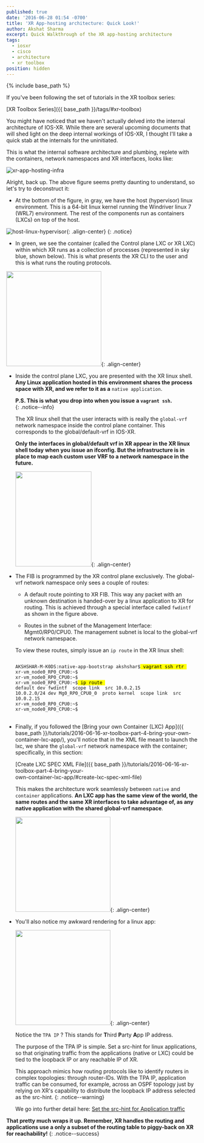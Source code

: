 ```yaml
---
published: true
date: '2016-06-28 01:54 -0700'
title: 'XR App-hosting architecture: Quick Look!'
author: Akshat Sharma
excerpt: Quick Walkthrough of the XR app-hosting architecture
tags:
  - iosxr
  - cisco
  - architecture
  - xr toolbox
position: hidden
---
```


{% include base_path %}  

If you've been following the set of tutorials in the XR toolbox series:  

>
[XR Toolbox Series]({{ base_path }}/tags/#xr-toolbox)
  
  
You might have noticed that we haven't actually delved into the internal architecture of IOS-XR. While there are several upcoming documents that will shed light on the deep internal workings of IOS-XR, I thought I'll take a  quick stab at the internals for the uninitiated.

This is what the internal software architecture and plumbing, replete with the containers, network namespaces and XR interfaces, looks like:  

![xr-app-hosting-infra](https://xrdocs.github.io/xrdocs-images/assets/images/xr-app-hosting-infra-basic.png)  

  
Alright, back up. The above figure seems pretty daunting to understand, so let's try to deconstruct it:  
  
*  At the bottom of the figure, in gray, we have the host (hypervisor) linux environment. This is a 64-bit linux kernel running the Windriver linux 7 (WRL7) environment. The rest of the components run as containers (LXCs) on top of the host.    

  ![host-linux-hypervisor](https://xrdocs.github.io/xrdocs-images/assets/images/host_linux_hypervisor.png){: .align-center}
{: .notice}

*  In green, we see the container (called the Control plane LXC or XR LXC) within which XR runs as a collection of processes (represented in sky blue, shown below). This is what presents the XR CLI to the user and this is what runs the routing protocols.  
  
  
  <img src="https://xrdocs.github.io/xrdocs-images/assets/images/xr-control-plane.png" width="250" height="250" />{: .align-center}

  
*  Inside the control plane LXC, you are presented with the XR linux shell. **Any Linux application hosted in this environment shares the process space with XR, and we refer to it as a** `native application`.  

   **P.S. This is what you drop into when you issue a `vagrant ssh`.**  
   {: .notice--info}  
   
   The XR linux shell that the user interacts with is really the `global-vrf` network namespace 
   inside the control plane container. This corresponds to the global/default-vrf in IOS-XR.  

   **Only the interfaces in global/default vrf in XR appear in the XR linux shell today when you 
   issue an ifconfig. But the infrastructure is in place to map each custom user VRF to a network 
   namespace in the future.**   
   
   <img src="https://xrdocs.github.io/xrdocs-images/assets/images/xr-global-vrf-ns.png" width="200" height="250" />{: .align-center}  



*  The FIB is programmed by the XR control plane exclusively. The global-vrf network namespace only sees a couple of routes:  
    *  A default route pointing to XR FIB. This way any packet with an unknown destination is handed-over by a linux application to XR for routing. This is achieved through a special interface called `fwdintf` as shown in the figure above.  
       
      
    *  Routes in the subnet of the Management Interface:  Mgmt0/RP0/CPU0. The management subnet is local to the global-vrf network namespace.

   To view these routes, simply issue an `ip route` in the XR linux shell:  
  
   <div class="highlighter-rouge">
   <pre class="highlight">
   <code>
   AKSHSHAR-M-K0DS:native-app-bootstrap akshshar$<mark> vagrant ssh rtr </mark>
   xr-vm_node0_RP0_CPU0:~$ 
   xr-vm_node0_RP0_CPU0:~$ 
   xr-vm_node0_RP0_CPU0:~$<mark> ip route </mark>
   default dev fwdintf  scope link  src 10.0.2.15 
   10.0.2.0/24 dev Mg0_RP0_CPU0_0  proto kernel  scope link  src 10.0.2.15 
   xr-vm_node0_RP0_CPU0:~$ 
   xr-vm_node0_RP0_CPU0:~$ 
   </code>
   </pre>
   </div>  
   
*  Finally, if you followed the [Bring your own Container (LXC) App]({{ base_path }}/tutorials/2016-06-16-xr-toolbox-part-4-bring-your-own-container-lxc-app/), you'll notice that in the XML file meant to launch the lxc, we share the `global-vrf` network namespace with the container; specifically, in this section:  

   
   [Create LXC SPEC XML File]({{ base_path }}/tutorials/2016-06-16-xr-toolbox-part-4-bring-your-   
   own-container-lxc-app/#create-lxc-spec-xml-file) 

   This makes the architecture work seamlessly between `native` and `container` applications. **An 
   LXC app has the same view of the world, the same routes and the same XR interfaces to take 
   advantage of, as any native application with the shared global-vrf namespace**.  

   <img src="https://xrdocs.github.io/xrdocs-images/assets/images/xr-global-vrf-lxc.png" width="250" height="250" />{: .align-center}  

*  You'll also notice my awkward rendering for a linux app:  

   <img src="https://xrdocs.github.io/xrdocs-images/assets/images/linux-app-tpa.png" width="250" height="250" />{: .align-center}  

   Notice the `TPA IP` ? This stands for **T**hird **P**arty **A**pp IP address.  
  
   The purpose of the TPA IP is simple. Set a src-hint for linux applications, so that originating 
   traffic from the applications (native or LXC) could be tied to the loopback IP or any reachable 
   IP of XR.   
  
   This approach mimics how routing protocols like to identify routers in complex topologies: 
   through router-IDs. With the TPA IP, application traffic can be consumed, for example, across 
   an OSPF topology just by relying on XR's capability to distribute the loopback IP address 
   selected as the src-hint.
   {: .notice--warning}  
  
   We go into further detail here: 
   [Set the src-hint for Application traffic](https://xrdocs.github.io/application-hosting/tutorials/2016-06-16-xr-toolbox-part-4-bring-your-own-container-lxc-app/#set-the-src-hint-for-application-traffic)

**That pretty much wraps it up. Remember, XR handles the routing and applications use a only a subset of the routing table to piggy-back on XR for reachability!**
{: .notice--success}
